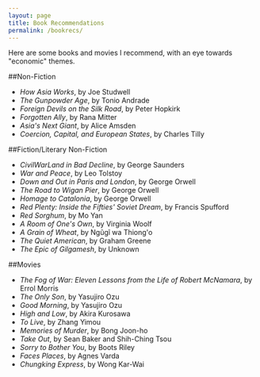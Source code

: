 ```yaml
---
layout: page
title: Book Recommendations
permalink: /bookrecs/
---
```


Here are some books and movies I recommend, with an eye towards "economic" themes. 

##Non-Fiction
* _How Asia Works_, by Joe Studwell
* _The Gunpowder Age_, by Tonio Andrade
* _Foreign Devils on the Silk Road_, by Peter Hopkirk
* _Forgotten Ally_, by Rana Mitter
* _Asia's Next Giant_, by Alice Amsden
* _Coercion, Capital, and European States_, by Charles Tilly

##Fiction/Literary Non-Fiction
* _CivilWarLand in Bad Decline_, by George Saunders
* _War and Peace_, by Leo Tolstoy
* _Down and Out in Paris and London_, by George Orwell
* _The Road to Wigan Pier_, by George Orwell
* _Homage to Catalonia_, by George Orwell
* _Red Plenty: Inside the Fifties' Soviet Dream_, by Francis Spufford
* _Red Sorghum_, by Mo Yan
* _A Room of One's Own_, by Virginia Woolf
* _A Grain of Wheat_, by Ngũgĩ wa Thiong'o
* _The Quiet American_, by Graham Greene
* _The Epic of Gilgamesh_, by Unknown

##Movies
* _The Fog of War: Eleven Lessons from the Life of Robert McNamara_, by Errol Morris
* _The Only Son_, by Yasujiro Ozu 
* _Good Morning_, by Yasujiro Ozu 
* _High and Low_, by Akira Kurosawa 
* _To Live_, by Zhang Yimou
* _Memories of Murder_, by Bong Joon-ho
* _Take Out_, by Sean Baker and Shih-Ching Tsou
* _Sorry to Bother You_, by Boots Riley
* _Faces Places_, by Agnes Varda
* _Chungking Express_, by Wong Kar-Wai
